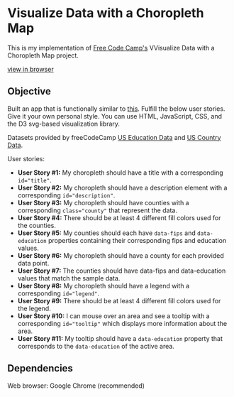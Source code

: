 # Visualize Data with a Choropleth Map

This is my implementation of [Free Code Camp's](https://www.freecodecamp.org/) VVisualize Data with a Choropleth Map project.

[view in browser](https://hanny21.github.io/d3_choropleth_map/)

## Objective

Built an app that is functionally similar to [this](https://codepen.io/freeCodeCamp/full/EZKqza/).
Fulfill the below user stories. Give it your own personal style. You can use HTML, JavaScript, CSS, and the D3 svg-based visualization library.

Datasets provided by freeCodeCamp [US Education Data](https://cdn.freecodecamp.org/testable-projects-fcc/data/choropleth_map/for_user_education.json) and [US Country Data](https://cdn.freecodecamp.org/testable-projects-fcc/data/choropleth_map/counties.json).

User stories:

- **User Story #1:** My choropleth should have a title with a corresponding `id="title"`.
- **User Story #2:** My choropleth should have a description element with a corresponding `id="description"`.
- **User Story #3:** My choropleth should have counties with a corresponding `class="county"` that represent the data.
- **User Story #4:** There should be at least 4 different fill colors used for the counties.
- **User Story #5:** My counties should each have `data-fips` and `data-education` properties containing their corresponding fips and education values.
- **User Story #6:** My choropleth should have a county for each provided data point.
- **User Story #7:** The counties should have data-fips and data-education values that match the sample data.
- **User Story #8:** My choropleth should have a legend with a corresponding `id="legend"`.
- **User Story #9:** There should be at least 4 different fill colors used for the legend.
- **User Story #10:** I can mouse over an area and see a tooltip with a corresponding `id="tooltip"` which displays more information about the area.
- **User Story #11:** My tooltip should have a `data-education` property that corresponds to the `data-education` of the active area.

## Dependencies

Web browser: Google Chrome (recommended)
